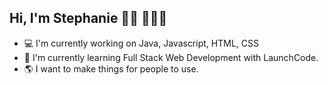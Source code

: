 <!-- <h1>Stephanie Ontiveros -@autumn760 </h1> -->
<h2> Hi, I'm Stephanie 👋🏽 👩🏻‍💻</h2>
<ul>
<li> 💻 I'm currently working on Java, Javascript, HTML, CSS </li>
<li> 🧠 I'm currently learning Full Stack Web Development with LaunchCode.</li>
<li> 🌎 I want to make things for people to use.</li>
</ul>